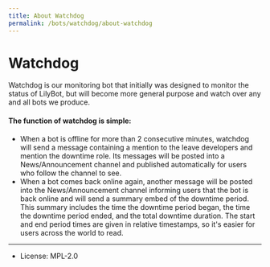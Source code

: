 ```yaml
---
title: About Watchdog
permalink: /bots/watchdog/about-watchdog
---
```


# Watchdog

Watchdog is our monitoring bot that initially was designed to monitor the status of LilyBot, but will become more general
purpose and watch over any and all bots we produce.

#### The function of watchdog is simple:
 - When a bot is offline for more than 2 consecutive minutes, watchdog will send a message containing a mention to the
    leave developers and mention the downtime role. Its messages will be posted into a News/Announcement channel and
    published automatically for users who follow the channel to see.
 - When a bot comes back online again, another message will be posted into the News/Announcement channel informing users
    that the bot is back online and will send a summary embed of the downtime period. This summary includes the time the
    downtime period began, the time the downtime period ended, and the total downtime duration. The start and end period
    times are given in relative timestamps, so it's easier for users across the world to read.
---
-  License: MPL-2.0

